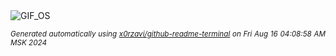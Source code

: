 <div align="justify">
<picture>
    <source media="(prefers-color-scheme: dark)" srcset="https://i.ibb.co/nz7ngLV/output-gif.gif">
    <source media="(prefers-color-scheme: light)" srcset="https://i.ibb.co/nz7ngLV/output-gif.gif">
    <img alt="GIF_OS" src="https://i.ibb.co/nz7ngLV/output-gif.gif">
</picture>

<sub><i>Generated automatically using [x0rzavi/github-readme-terminal](https://github.com/x0rzavi/github-readme-terminal) on Fri Aug 16 04:08:58 AM MSK 2024</i></sub>

</div>

<!-- Image deletion URL: https://ibb.co/YpcyRLK/bb372d3b3e0a7b6d9bb69005d05c0cd5 -->